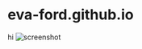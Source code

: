 # eva-ford.github.io
hi
![screenshot](https://user-images.githubusercontent.com/103234435/162653693-eb400cd8-4550-4b28-b982-88ef739565ab.png)
